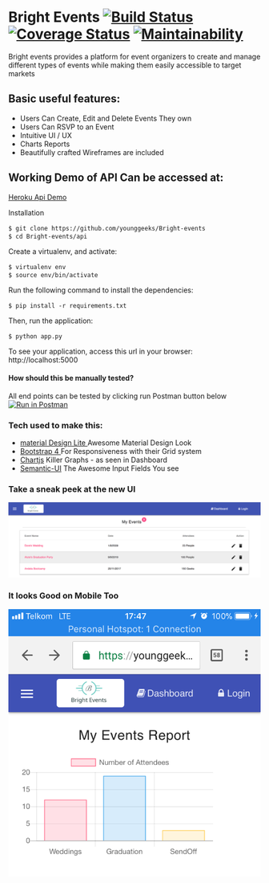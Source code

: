 # Bright Events [![Build Status](https://travis-ci.org/younggeeks/Bright-events.svg?branch=master)](https://travis-ci.org/younggeeks/Bright-events)  [![Coverage Status](https://coveralls.io/repos/github/younggeeks/Bright-events/badge.svg?branch=master)](https://coveralls.io/github/younggeeks/Bright-events?branch=master) [![Maintainability](https://api.codeclimate.com/v1/badges/1416fa108e68305d492e/maintainability)](https://codeclimate.com/github/younggeeks/Bright-events/maintainability)
              
Bright events provides a platform for event organizers to create and manage different types of events while making them easily accessible to target markets

## Basic useful features:

 * Users Can Create, Edit and Delete Events They own
 * Users Can RSVP to an Event
 * Intuitive UI / UX
 * Charts Reports
 * Beautifully crafted Wireframes are included


## Working Demo of API Can be accessed at:
   [Heroku Api Demo ](https://bright-event.herokuapp.com/api/v1/events)

Installation
```
$ git clone https://github.com/younggeeks/Bright-events
$ cd Bright-events/api
```
Create a virtualenv, and activate:
```
$ virtualenv env 
$ source env/bin/activate   
```
Run the following command to install the dependencies:
```
$ pip install -r requirements.txt
```
Then, run the application:
```
$ python app.py
```
To see your application, access this url in your browser: http://localhost:5000

#### How should this be manually tested?
All end points can be tested by clicking run Postman button below
[![Run in Postman](https://run.pstmn.io/button.svg)](https://app.getpostman.com/run-collection/3fc163c59b314fdebeb7)

### Tech used to make this:

 * [material Design Lite ](https://getmdl.io/) Awesome Material Design Look
 * [Bootstrap 4 ](http://getbootstrap.com/) For Responsiveness with their Grid system
 * [Chartjs](chartjs.org) Killer Graphs - as seen in Dashboard
 * [Semantic-UI](semantic-ui.com) The Awesome Input Fields You see
 
### Take a sneak peek at the new UI

![Screenshot](https://raw.githubusercontent.com/younggeeks/Bright-events/screenshots/screenshots/deskto.png)

### It looks Good on Mobile Too 

![Mobile Screen](https://github.com/younggeeks/Bright-events/blob/screenshots/screenshots/mobile.PNG?raw=true)

